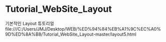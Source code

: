 # Tutorial_WebSite_Layout
기본적인 Layout 튜토리얼
file:///C:/Users/JMJ/Desktop/WEB/%ED%94%84%EB%A1%9C%EC%A0%9D%ED%8A%B8/Tutorial_WebSite_Layout-master/layout5.html
